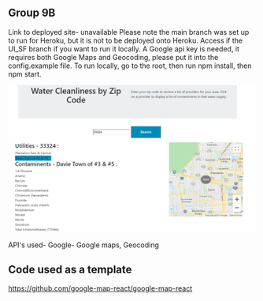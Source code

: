 ## Group 9B
Link to deployed site- unavailable
Please note the main branch was set up to run for Heroku, but it is not to be deployed onto Heroku. Access if the UI_SF branch if you want to run it locally. A Google api key is needed, it requires both Google Maps and Geocoding, please put it into the config.example file.
To run locally, go to the root, then run npm install, then npm start. 

![](1531x906.png.8e0f13dfa9d54a4dac564df051801d3f.png)

API's used-
Google-
Google maps, 
Geocoding

## Code used as a template
https://github.com/google-map-react/google-map-react


